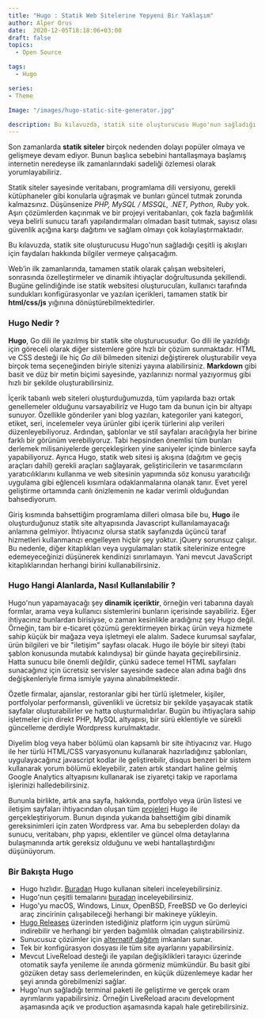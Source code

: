 ```yaml
---
title: "Hugo : Statik Web Sitelerine Yepyeni Bir Yaklaşım"
author: Alper Orus
date:  2020-12-05T18:18:06+03:00
draft: false
topics:
  - Open Source

tags:
  - Hugo

series:
- Theme

Image: "/images/hugo-static-site-generator.jpg"

description: Bu kılavuzda, statik site oluşturucusu Hugo'nun sağladığı çeşitli iş akışları için faydaları hakkında bilgiler vermeye çalışacağım.
---
```


Son zamanlarda **statik siteler** birçok nedenden dolayı popüler olmaya ve gelişmeye devam ediyor. Bunun başlıca sebebini hantallaşmaya başlamış internetin neredeyse ilk zamanlarındaki sadeliği özlemesi olarak yorumlayabiliriz.

Statik siteler sayesinde veritabanı, programlama dili versiyonu, gerekli kütüphaneler gibi konularla uğraşmak ve bunları güncel tutmak zorunda kalmazsınız. Düşünsenize *PHP, MySQL / MSSQL, .NET, Python, Ruby* yok. Aşırı çözümlerden kaçınmak ve bir projeyi veritabanları, çok fazla bağımlılık veya belirli sunucu tarafı yapılandırmaları olmadan basit tutmak,  sayısız olası güvenlik açığına karşı dağıtımı ve sağlam olmayı çok kolaylaştırmaktadır.

Bu kılavuzda, statik site oluşturucusu Hugo'nun sağladığı çeşitli iş akışları için faydaları hakkında bilgiler vermeye çalışacağım.

Web’in ilk zamanlarında, tamamen statik olarak çalışan websiteleri, sonrasında özelleştirmeler ve dinamik ihtiyaçlar doğrultusunda şekillendi. Bugüne gelindiğinde ise statik websitesi oluşturucuları, kullanıcı tarafında sundukları konfigürasyonlar ve yazılan içerikleri, tamamen statik bir **html/css/js** yığınına dönüştürebilmektedirler.

### Hugo Nedir ?

**Hugo**, Go dili ile yazılmış bir statik site oluşturucusudur. Go dili ile yazıldığı için göreceli olarak diğer sistemlere göre hızlı bir çözüm sunmaktadır. HTML ve CSS desteği ile hiç *Go dili* bilmeden sitenizi değiştirerek oluşturabilir veya birçok tema seçeneğinden biriyle sitenizi yayına alabilirsiniz. **Markdown** gibi basit ve düz bir metin biçimi sayesinde, yazılarınızı normal yazıyormuş gibi hızlı bir şekilde oluşturabilirsiniz.

İçerik tabanlı web siteleri oluşturduğumuzda, tüm yapılarda bazı ortak genellemeler olduğunu varsayabiliriz ve Hugo tam da bunun için bir altyapı sunuyor. Özellikle gönderiler yani blog yazıları, kategoriler yani kategori, etiket, seri, incelemeler veya ürünler gibi içerik türlerini alıp verileri düzenleyebiliyoruz. Ardından, şablonlar ve stil sayfaları aracılığıyla her birine farklı bir görünüm verebiliyoruz. Tabi hepsinden önemlisi tüm bunları derlemek milisaniyelerde gerçekleşirken yine saniyeler içinde binlerce sayfa yapabiliyoruz. Ayrıca Hugo, statik web sitesi iş akışına (dağıtım ve geçiş araçları dahil) gerekli araçları sağlayarak, geliştiricilerin ve tasarımcıların yaratıcılıklarını kullanma ve web sitesinin yapımında söz konusu yaratıcılığı uygulama gibi eğlenceli kısımlara odaklanmalarına olanak tanır. Evet yerel geliştirme ortamında canlı önizlemenin ne kadar verimli olduğundan bahsediyorum.

Giriş kısmında bahsettiğim programlama dilleri olmasa bile bu, **Hugo** ile oluşturduğunuz statik site altyapısında Javascript kullanılamayacağı anlamına gelmiyor. İhtiyacınız olursa statik sayfanızda üçüncü taraf hizmetleri kullanmanızı engelleyen hiçbir şey yoktur. jQuery sorunsuz çalışır. Bu nedenle, diğer kitaplıkları veya uygulamaları statik sitelerinize entegre edemeyeceğinizi düşünerek kendinizi sınırlamayın. Yani mevcut JavaScript kitaplıklarından herhangi birini kullanabilirsiniz.

### Hugo Hangi Alanlarda, Nasıl Kullanılabilir ?

Hugo'nun yapamayacağı şey **dinamik içeriktir**, örneğin veri tabanına dayalı formlar, arama veya kullanıcı sistemlerini bunların içerisinde sayabiliriz. Eğer ihtiyacınız bunlardan birisiyse, o zaman kesinlikle aradığınız şey Hugo değil. Örneğin, tam bir e-ticaret çözümü gerektirmeyen birkaç ürün veya hizmete sahip küçük bir mağaza veya işletmeyi ele alalım. Sadece kurumsal sayfalar, ürün bilgileri ve bir "iletişim" sayfası olacak. Hugo ile böyle bir siteyi (tabi şablon konusunda mutabık kalındıysa) bir günde hayata geçirebilirsiniz. Hatta sunucu bile önemli değildir, çünkü sadece temel HTML sayfaları sunacağınız için ücretsiz servisler sayesinde sadece alan adına bağlı dns değişkenleriyle firma ismiyle yayına alınabilmektedir.

Özetle firmalar, ajanslar, restoranlar gibi her türlü işletmeler, kişiler, portfolyolar performanslı, güvenlikli ve ücretsiz bir şekilde yaşayacak statik sayfalar oluşturabilirler ve hatta oluşturmalıdırlar. Bugün bu ihtiyaçlara sahip işletmeler için direkt PHP, MySQL altyapısı, bir sürü eklentiyle ve sürekli güncelleme derdiyle Wordpress kurulmaktadır.

Diyelim blog veya haber bölümü olan kapsamlı bir site ihtiyacınız var. Hugo ile her türlü HTML/CSS varyasyonunu kullanarak hazırladığınız şablonları, uygulayacağınız javascript kodlar ile geliştirebilir, disqus benzeri bir sistem kullanarak yorum bölümü ekleyebilir, zaten artık standart haline gelmiş Google Analytics altyapısını kullanarak ise ziyaretçi takip ve raporlama işlerinizi halledebilirsiniz.

Bununla birlikte, artık ana sayfa, hakkında, portfolyo veya ürün listesi ve iletişim sayfaları ihtiyacından oluşan tüm [projeleri](/tr/projects) Hugo ile gerçekleştiriyorum. Bunun dışında yukarıda bahsettiğim gibi dinamik gereksinimleri için zaten Wordpress var. Ama bu sebeplerden dolayı da sunucu, veritabanı, php yapısı, eklentiler ve güncel olma detaylarına bulaşmanında artık gereksiz olduğunu ve webi hantallaştırdığını düşünüyorum.

### Bir Bakışta Hugo

* Hugo hızlıdır. [Buradan](https://gohugo.io/showcase/) Hugo kullanan siteleri inceleyebilirsiniz.
* Hugo'nun çeşitli temalarını [buradan](https://themes.gohugo.io/) inceleyebilirsiniz.
* Hugo'yu macOS, Windows, Linux, OpenBSD, FreeBSD ve Go derleyici araç zincirinin çalışabileceği herhangi bir makineye yükleyin.
* [Hugo Releases](https://github.com/gohugoio/hugo/releases) üzerinden istediğiniz platform için uygun sürümü indirebilir ve herhangi bir yerden bağımlılık olmadan çalıştırabilirsiniz.
* Sunucusuz çözümler için [alternatif dağıtım](https://gohugo.io/hosting-and-deployment/) imkanları sunar.
* Tek bir konfigürasyon dosyası ile tüm site ayarlarını yapabilirsiniz.
* Mevcut LiveReload desteği ile yapılan değişiklikleri tarayıcı üzerinde otomatik sayfa yenileme ile anında görmeniz mümkündür. Bu basit gibi gözüken detay sass derlemelerinden, en küçük düzenlemeye kadar her şeyi anında görebilmenizi sağlar.
* Hugo'nun sağladığı terminal paketi ile geliştirme ve gerçek oram ayrımlarını yapabilirsiniz. Örneğin LiveReload aracını development aşamasında açık ve production aşamasında kapalı hale getirebilirsiniz.
